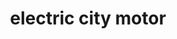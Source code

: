 ---
title: "electric city motor"
url: /sevilla-casco-antiguo-san-bartolome/electric-city-motor/
shop: bicicleta
---